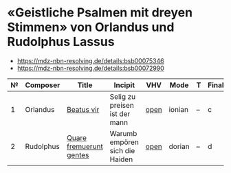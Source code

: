 # «Geistliche Psalmen mit dreyen Stimmen» von Orlandus und Rudolphus Lassus

* https://mdz-nbn-resolving.de/details:bsb00075346
* https://mdz-nbn-resolving.de/details:bsb00072990

| № | Composer  | Title                                                          | Incipit                        | VHV                                                                                                                        | Mode   | T | Finalis | Clefs      |
|---|-----------|----------------------------------------------------------------|--------------------------------|----------------------------------------------------------------------------------------------------------------------------|------- |---|---------|------------|
| 1 | Orlandus  | [Beatus vir](kern/01-beatus-vir.krn)                           | Selig zu preisen ist der mann  | [open](https://verovio.humdrum.org/?github=https://raw.githubusercontent.com/WolfgangDrescher/lassus-geistliche-psalmen/master/kern/01-beatus-vir.krn)              | ionian | – | c       | G2, C2, C3 |
| 2 | Rudolphus | [Quare fremuerunt gentes](kern/02-quare-fremuerunt-gentes.krn) | Warumb empören sich die Haiden | [open](https://verovio.humdrum.org/?github=https://raw.githubusercontent.com/WolfgangDrescher/lassus-geistliche-psalmen/master/kern/02-quare-fremuerunt-gentes.krn) | dorian | – | d       | G2, C2, C3 |
